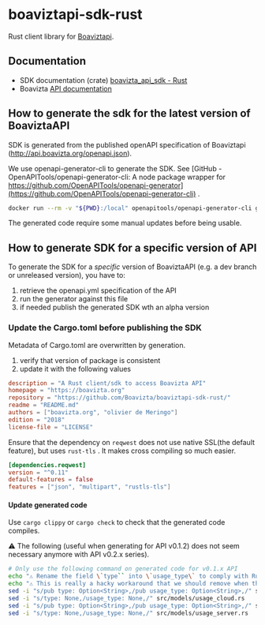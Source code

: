 # boaviztapi-sdk-rust

Rust client library for [Boaviztapi](https://github.com/Boavizta/boaviztapi).

## Documentation

- SDK documentation (crate) [boavizta_api_sdk - Rust](https://docs.rs/boavizta_api_sdk/latest/boavizta_api_sdk/)
- Boavizta [API documentation](https://doc.api.boavizta.org/)

## How to generate  the sdk for the latest version of  BoaviztaAPI

SDK is generated from the published openAPI specification of Boaviztapi (<http://api.boavizta.org/openapi.json>).

We use openapi-generator-cli to generate the SDK. See [GitHub - OpenAPITools/openapi-generator-cli: A node package wrapper for https://github.com/OpenAPITools/openapi-generator](https://github.com/OpenAPITools/openapi-generator-cli) .

```sh
docker run --rm -v "${PWD}:/local" openapitools/openapi-generator-cli generate -i http://api.boavizta.org/openapi.json   -g rust  -o /local/ --package-name boavizta_api_sdk
```

The generated code require some manual updates before being usable.

## How to generate SDK for a specific version of API

To generate the SDK for a *specific* version of BoaviztaAPI (e.g.  a dev branch or unreleased version), you have to:

1. retrieve the openapi.yml specification of the API
2. run the generator against this file
3. if needed publish the generated SDK wth an alpha version

### Update the Cargo.toml before publishing the SDK

Metadata of Cargo.toml are overwritten by generation.

1. verify that version of package is consistent
1. update it with the following values

```toml
description = "A Rust client/sdk to access Boavizta API"
homepage = "https://boavizta.org"
repository = "https://github.com/Boavizta/boaviztapi-sdk-rust/"
readme = "README.md"
authors = ["boavizta.org", "olivier de Meringo"]
edition = "2018"
license-file = "LICENSE"
```

Ensure that the dependency on `reqwest`  does not use native SSL(the default feature), but uses  `rust-tls` . It makes cross compiling so much easier.

```toml
[dependencies.reqwest]
version = "^0.11"
default-features = false 
features = ["json", "multipart", "rustls-tls"]
```

#### Update generated code

Use `cargo clippy` or `cargo check` to check that the generated code compiles.

⚠ The following (useful when generating for API v0.1.2) does not seem necessary anymore with API v0.2.x series).

```sh
# Only use the following command on generated code for v0.1.x API
echo "⚠ Rename the field \`type`` into \`usage_type\` to comply with Rust naming conventions"
echo "⚠ This is really a hacky workaround that we should remove when the code generation is fixed" 
sed -i "s/pub type: Option<String>,/pub usage_type: Option<String>,/" src/models/usage_cloud.rs
sed -i "s/type: None,/usage_type: None,/" src/models/usage_cloud.rs
sed -i "s/pub type: Option<String>,/pub usage_type: Option<String>,/" src/models/usage_server.rs
sed -i "s/type: None,/usage_type: None,/" src/models/usage_server.rs
```
